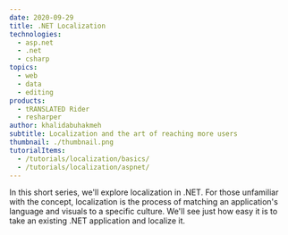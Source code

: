 ```yaml
---
date: 2020-09-29
title: .NET Localization
technologies:
  - asp.net
  - .net
  - csharp
topics:
  - web
  - data
  - editing
products:
  - tRANSLATED Rider
  - resharper
author: khalidabuhakmeh
subtitle: Localization and the art of reaching more users
thumbnail: ./thumbnail.png
tutorialItems:
  - /tutorials/localization/basics/
  - /tutorials/localization/aspnet/
---
```


In this short series, we'll explore localization in .NET. For those unfamiliar with the concept, localization is the process of matching an application's language and visuals to a specific culture. We'll see just how easy it is to take an existing .NET application and localize it.
